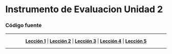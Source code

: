 # Instrumento de Evaluacion Unidad 2
### Código fuente
----

<p align="center">
<strong><a href="#link1">Lección 1</a></strong>
|
<strong><a href="#link2">Lección 2</a></strong>
|
<strong><a href="#link3">Lección 3</a></strong>
|
<strong><a href="#link4">Lección 4</a></strong>
|
<strong><a href="#link5">Lección 5</a></strong>
</p>

----
